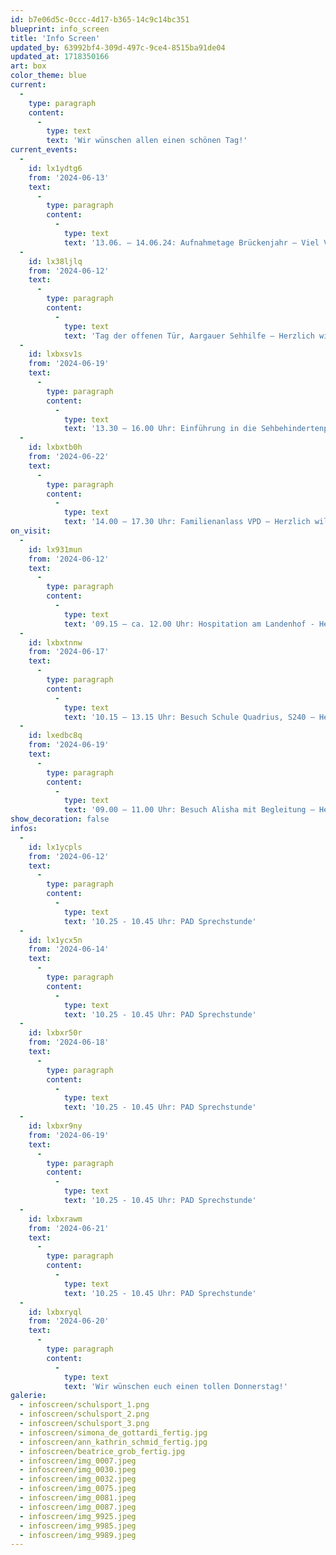 ```yaml
---
id: b7e06d5c-0ccc-4d17-b365-14c9c14bc351
blueprint: info_screen
title: 'Info Screen'
updated_by: 63992bf4-309d-497c-9ce4-8515ba91de04
updated_at: 1718350166
art: box
color_theme: blue
current:
  -
    type: paragraph
    content:
      -
        type: text
        text: 'Wir wünschen allen einen schönen Tag!'
current_events:
  -
    id: lx1ydtg6
    from: '2024-06-13'
    text:
      -
        type: paragraph
        content:
          -
            type: text
            text: '13.06. – 14.06.24: Aufnahmetage Brückenjahr – Viel Vergnügen!'
  -
    id: lx38ljlq
    from: '2024-06-12'
    text:
      -
        type: paragraph
        content:
          -
            type: text
            text: 'Tag der offenen Tür, Aargauer Sehhilfe – Herzlich willkommen!'
  -
    id: lxbxsv1s
    from: '2024-06-19'
    text:
      -
        type: paragraph
        content:
          -
            type: text
            text: '13.30 – 16.00 Uhr: Einführung in die Sehbehindertenpädagogik, Aula – Viel Vergnügen!'
  -
    id: lxbxtb0h
    from: '2024-06-22'
    text:
      -
        type: paragraph
        content:
          -
            type: text
            text: '14.00 – 17.30 Uhr: Familienanlass VPD – Herzlich willkommen!'
on_visit:
  -
    id: lx931mun
    from: '2024-06-12'
    text:
      -
        type: paragraph
        content:
          -
            type: text
            text: '09.15 – ca. 12.00 Uhr: Hospitation am Landenhof - Herzlich willkommen!'
  -
    id: lxbxtnnw
    from: '2024-06-17'
    text:
      -
        type: paragraph
        content:
          -
            type: text
            text: '10.15 – 13.15 Uhr: Besuch Schule Quadrius, S240 – Herzlich willkommen!'
  -
    id: lxedbc8q
    from: '2024-06-19'
    text:
      -
        type: paragraph
        content:
          -
            type: text
            text: '09.00 – 11.00 Uhr: Besuch Alisha mit Begleitung – Herzlich willkommen!'
show_decoration: false
infos:
  -
    id: lx1ycpls
    from: '2024-06-12'
    text:
      -
        type: paragraph
        content:
          -
            type: text
            text: '10.25 - 10.45 Uhr: PAD Sprechstunde'
  -
    id: lx1ycx5n
    from: '2024-06-14'
    text:
      -
        type: paragraph
        content:
          -
            type: text
            text: '10.25 - 10.45 Uhr: PAD Sprechstunde'
  -
    id: lxbxr50r
    from: '2024-06-18'
    text:
      -
        type: paragraph
        content:
          -
            type: text
            text: '10.25 - 10.45 Uhr: PAD Sprechstunde'
  -
    id: lxbxr9ny
    from: '2024-06-19'
    text:
      -
        type: paragraph
        content:
          -
            type: text
            text: '10.25 - 10.45 Uhr: PAD Sprechstunde'
  -
    id: lxbxrawm
    from: '2024-06-21'
    text:
      -
        type: paragraph
        content:
          -
            type: text
            text: '10.25 - 10.45 Uhr: PAD Sprechstunde'
  -
    id: lxbxryql
    from: '2024-06-20'
    text:
      -
        type: paragraph
        content:
          -
            type: text
            text: 'Wir wünschen euch einen tollen Donnerstag!'
galerie:
  - infoscreen/schulsport_1.png
  - infoscreen/schulsport_2.png
  - infoscreen/schulsport_3.png
  - infoscreen/simona_de_gottardi_fertig.jpg
  - infoscreen/ann_kathrin_schmid_fertig.jpg
  - infoscreen/beatrice_grob_fertig.jpg
  - infoscreen/img_0007.jpeg
  - infoscreen/img_0030.jpeg
  - infoscreen/img_0032.jpeg
  - infoscreen/img_0075.jpeg
  - infoscreen/img_0081.jpeg
  - infoscreen/img_0087.jpeg
  - infoscreen/img_9925.jpeg
  - infoscreen/img_9985.jpeg
  - infoscreen/img_9989.jpeg
---
```

